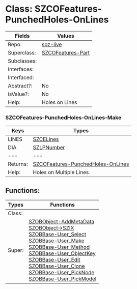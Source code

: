 
# Class:	SZCOFeatures-PunchedHoles-OnLines

| Fields | Values |
| --------- | --------- |
| Repo: | [soz-live](/repos/soz-live.html) |
| Superclass: | [SZCOFeatures-Part](SZCOFeatures-Part.html) |
| Subclasses: |  |
| Interfaces: |  |
| Interfaced: |  |
| Abstract?: | No |
| isValue?: | No |
| Help: | Holes on Lines |

### SZCOFeatures-PunchedHoles-OnLines-Make

| Keys | Types |
| --------- | --------- |
| LINES | [SZCELines](SZCELines.html) |
| DIA | [SZLPNumber](SZLPNumber.html) |
| **---** | **---** |
| Returns: | [SZCOFeatures-PunchedHoles-OnLines](SZCOFeatures-PunchedHoles-OnLines.html) |
| Help: | Holes on Multiple Lines |


## Functions:

| Types | Functions |
| --------- | --------- |
| Class: |  |
| Super: | [SZOBObject-AddMetaData](SZOBObject.html) <br> [SZOBObject->SZIX](SZOBObject.html) <br> [SZOBBase-User_Select](SZOBBase.html) <br> [SZOBBase-User_Make](SZOBBase.html) <br> [SZOBBase-User_Method](SZOBBase.html) <br> [SZOBBase-User_ObjectKey](SZOBBase.html) <br> [SZOBBase-User_Edit](SZOBBase.html) <br> [SZOBBase-User_Clone](SZOBBase.html) <br> [SZOBBase-User_PickNode](SZOBBase.html) <br> [SZOBBase-User_PickModel](SZOBBase.html) |


